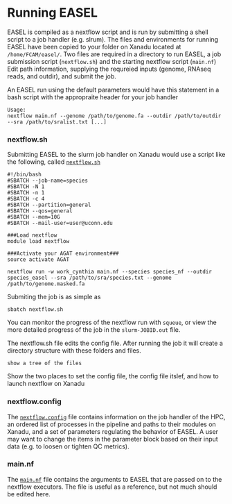 # Running EASEL

EASEL is compiled as a nextflow script and is run by submitting a shell script to a job handler (e.g. slrum). The files and environments for running EASEL have been copied to your folder on Xanadu located at `/home/FCAM/easel/`. Two files are required in a directory to run EASEL, a job submission script (`nextflow.sh`) and the starting nextflow script (`main.nf`) Edit path information, supplying the requreied inputs (genome, RNAseq reads, and outdir), and submit the job. 

An EASEL run using the default parameters would have this statement in a bash script with the appropraite header for your job handler

```
Usage:
nextflow main.nf --genome /path/to/genome.fa --outdir /path/to/outdir --sra /path/to/sralist.txt [...] 

```


### nextflow.sh

Submitting EASEL to the slurm job handler on Xanadu would use a script like the following, called [`nextflow.sh`](files/nextflow.sh)

```
#!/bin/bash
#SBATCH --job-name=species
#SBATCH -N 1
#SBATCH -n 1
#SBATCH -c 4
#SBATCH --partition=general
#SBATCH --qos=general
#SBATCH --mem=10G
#SBATCH --mail-user=user@uconn.edu

###Load nextflow
module load nextflow

###Activate your AGAT environment###
source activate AGAT

nextflow run -w work_cynthia main.nf --species species_nf --outdir species_easel --sra /path/to/sra/species.txt --genome /path/to/genome.masked.fa

```

Submiting the job is as simple as 

```
sbatch nextflow.sh
```

You can monitor the progress of the nextflow run with `squeue`, or view the more detailed progress of the job in the `slurm-JOBID.out` file.

The nextflow.sh file edits the config file. After running the job it will create a directory structure with these folders and files.

```
show a tree of the files
```

Show the two places to set the config file, the config file itslef, and how to launch nextflow on Xanadu

### nextflow.config

The [`nextflow.config`](files/nextflow.config) file contains information on the job handler of the HPC, an ordered list of processes in the pipeline and paths to their modules on Xanadu, and a set of parameters regulating the behavior of EASEL. A user may want to change the items in the parameter block based on their input data (e.g. to loosen or tighten QC metrics).

### main.nf

The [`main.nf`](files/main.nf) file contains the arguments to EASEL that are passed on to the nextflow executors. The file is useful as a reference, but not much should be edited here.